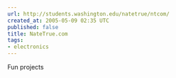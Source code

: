 ```yaml
---
url: http://students.washington.edu/natetrue/ntcom/
created_at: 2005-05-09 02:35 UTC
published: false
title: NateTrue.com
tags:
- electronics
---
```


Fun projects
